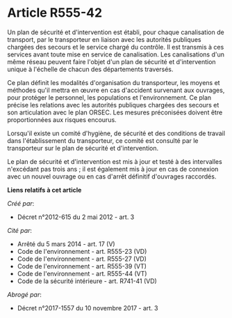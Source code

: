 # Article R555-42

Un plan de sécurité et d'intervention est établi, pour chaque canalisation de transport, par le transporteur en liaison avec
les autorités publiques chargées des secours et le service chargé du contrôle. Il est transmis à ces services avant toute
mise en service de canalisation. Les canalisations d'un même réseau peuvent faire l'objet d'un plan de sécurité et
d'intervention unique à l'échelle de chacun des départements traversés.

Ce plan définit les modalités d'organisation du transporteur, les moyens et méthodes qu'il mettra en œuvre en cas d'accident
survenant aux ouvrages, pour protéger le personnel, les populations et l'environnement. Ce plan précise les relations avec
les autorités publiques chargées des secours et son articulation avec le plan ORSEC. Les mesures préconisées doivent être
proportionnées aux risques encourus.

Lorsqu'il existe un comité d'hygiène, de sécurité et des conditions de travail dans l'établissement du transporteur, ce
comité est consulté par le transporteur sur le plan de sécurité et d'intervention.

Le plan de sécurité et d'intervention est mis à jour et testé à des intervalles n'excédant pas trois ans ; il est également
mis à jour en cas de connexion avec un nouvel ouvrage ou en cas d'arrêt définitif d'ouvrages raccordés.

**Liens relatifs à cet article**

_Créé par_:

  - Décret n°2012-615 du 2 mai 2012 - art. 3

_Cité par_:

  - Arrêté du 5 mars 2014 - art. 17 (V)
  - Code de l'environnement - art. R555-23 (VD)
  - Code de l'environnement - art. R555-27 (VD)
  - Code de l'environnement - art. R555-39 (VT)
  - Code de l'environnement - art. R555-44 (VT)
  - Code de la sécurité intérieure - art. R741-41 (VD)

_Abrogé par_:

  - Décret n°2017-1557 du 10 novembre 2017 - art. 3
